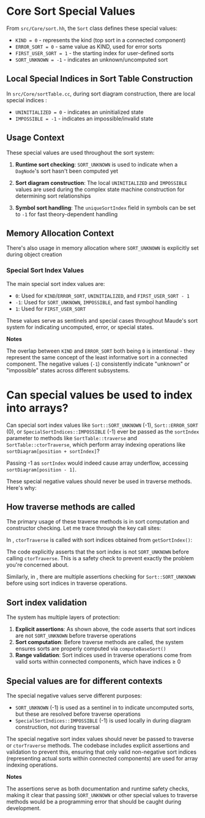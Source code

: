 # Core Sort Special Values

From `src/Core/sort.hh`, the `Sort` class defines these special values:

- `KIND = 0` - represents the kind (top sort in a connected component)
- `ERROR_SORT = 0` - same value as KIND, used for error sorts
- `FIRST_USER_SORT = 1` - the starting index for user-defined sorts
- `SORT_UNKNOWN = -1` - indicates an unknown/uncomputed sort

## Local Special Indices in Sort Table Construction

In `src/Core/sortTable.cc`, during sort diagram construction, there are local special indices :

- `UNINITIALIZED = 0` - indicates an uninitialized state
- `IMPOSSIBLE = -1` - indicates an impossible/invalid state

## Usage Context

These special values are used throughout the sort system:

1. **Runtime sort checking**: `SORT_UNKNOWN` is used to indicate when a `DagNode`'s sort hasn't been computed yet

2. **Sort diagram construction**: The local `UNINITIALIZED` and `IMPOSSIBLE` values are used during the complex state machine construction for determining sort relationships

3. **Symbol sort handling**: The `uniqueSortIndex` field in symbols can be set to `-1` for fast theory-dependent handling

## Memory Allocation Context

There's also usage in memory allocation where `SORT_UNKNOWN` is explicitly set during object creation

### Special Sort Index Values

The main special sort index values are:
- `0`: Used for `KIND`/`ERROR_SORT`, `UNINITIALIZED`, and `FIRST_USER_SORT - 1`
- `-1`: Used for `SORT_UNKNOWN`, `IMPOSSIBLE`, and fast symbol handling
- `1`: Used for `FIRST_USER_SORT`

These values serve as sentinels and special cases throughout Maude's sort system for indicating uncomputed, error, or special states.

**Notes**

The overlap between `KIND` and `ERROR_SORT` both being `0` is intentional - they represent the same concept of the least informative sort in a connected component. The negative values (`-1`) consistently indicate "unknown" or "impossible" states across different subsystems.

# Can special values be used to index into arrays?

Can special sort index values like `Sort::SORT_UNKNOWN` (-1), `Sort::ERROR_SORT` (0), or `SpecialSortIndices::IMPOSSIBLE` (-1) ever be passed as the `sortIndex` parameter to methods like `SortTable::traverse` and `SortTable::ctorTraverse`, which perform array indexing operations like `sortDiagram[position + sortIndex]`?

Passing -1 as `sortIndex` would indeed cause array underflow, accessing `sortDiagram[position - 1]`.

These special negative values should never be used in traverse methods. Here's why:

## How traverse methods are called

The primary usage of these traverse methods is in sort computation and constructor checking. Let me trace through the key call sites:

In , `ctorTraverse` is called with sort indices obtained from `getSortIndex()`:

The code explicitly asserts that the sort index is not `SORT_UNKNOWN` before calling `ctorTraverse`. This is a safety check to prevent exactly the problem you're concerned about.

Similarly, in , there are multiple assertions checking for `Sort::SORT_UNKNOWN` before using sort indices in traverse operations.

## Sort index validation

The system has multiple layers of protection:

1. **Explicit assertions**: As shown above, the code asserts that sort indices are not `SORT_UNKNOWN` before traverse operations
2. **Sort computation**: Before traverse methods are called, the system ensures sorts are properly computed via `computeBaseSort()`
3. **Range validation**: Sort indices used in traverse operations come from valid sorts within connected components, which have indices ≥ 0

## Special values are for different contexts

The special negative values serve different purposes:

- `SORT_UNKNOWN` (-1) is used as a sentinel in  to indicate uncomputed sorts, but these are resolved before traverse operations
- `SpecialSortIndices::IMPOSSIBLE` (-1) is used locally in  during diagram construction, not during traversal

The special negative sort index values should never be passed to traverse or `ctorTraverse` methods. The codebase includes explicit assertions and validation to prevent this, ensuring that only valid non-negative sort indices (representing actual sorts within connected components) are used for array indexing operations.

**Notes**

The assertions serve as both documentation and runtime safety checks, making it clear that passing `SORT_UNKNOWN` or other special values to traverse methods would be a programming error that should be caught during development.
